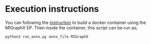 # Execution instructions

You can following the
[instruction](https://github.com/microsoft/onnxruntime/blob/master/docs/execution_providers/MIGraphX-ExecutionProvider.md)
to build a docker container using the MIGraphX EP. Then inside the container, this script can be run as; 
```
python3 run_onnx.py onnx_file MIGraphX
```
